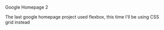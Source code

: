 Google Homepage 2

The last google homepage project used flexbox, this time I'll be using CSS grid instead